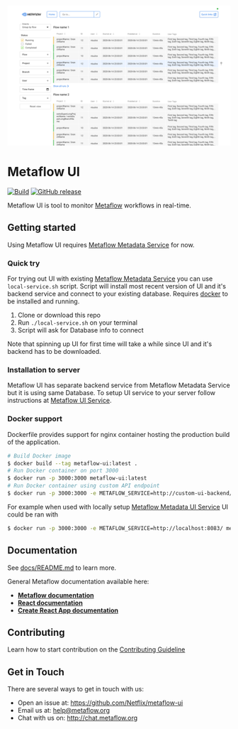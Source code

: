
![Dashboard UI workloads page](docs/images/metaflow_ui_latest.png)

# Metaflow UI

[![Build](https://github.com/Netflix/metaflow-ui/workflows/Build%20and%20test/badge.svg)](https://github.com/Netflix/metaflow-ui/actions) [![GitHub release](https://img.shields.io/github/release/Netflix/metaflow-ui.svg)](https://github.com/Netflix/metaflow-ui/releases/latest)

Metaflow UI is tool to monitor [Metaflow](https://github.com/Netflix/metaflow) workflows in real-time.

## Getting started

Using Metaflow UI requires [Metaflow Metadata Service](https://github.com/Netflix/metaflow-service) for now.

### Quick try

For trying out UI with existing [Metaflow Metadata Service](https://github.com/Netflix/metaflow-service) you can use `local-service.sh` script. Script will install most recent version of UI and it's backend service and connect to your existing database. Requires [docker](https://www.docker.com/) to be installed and running.

1. Clone or download this repo
2. Run `./local-service.sh` on your terminal
3. Script will ask for Database info to connect

Note that spinning up UI for first time will take a while since UI and it's backend has to be downloaded.
### Installation to server

Metaflow UI has separate backend service from Metaflow Metadata Service but it is using same Database. To setup UI service to your server follow instructions at [Metaflow UI Service](https://github.com/Netflix/metaflow-service/tree/ui).

### Docker support

Dockerfile provides support for nginx container hosting the production build of the application.

```sh
# Build Docker image
$ docker build --tag metaflow-ui:latest .
# Run Docker container on port 3000
$ docker run -p 3000:3000 metaflow-ui:latest
# Run Docker container using custom API endpoint
$ docker run -p 3000:3000 -e METAFLOW_SERVICE=http://custom-ui-backend/api metaflow-ui:latest
```

For example when used with locally setup [Metaflow Metadata UI Service](https://github.com/Netflix/metaflow-service/tree/ui) UI could be ran with

```sh
$ docker run -p 3000:3000 -e METAFLOW_SERVICE=http://localhost:8083/ metaflow-ui:latest
```

## Documentation

See [docs/README.md](docs/README.md) to learn more.

General Metaflow documentation available here:

- [**Metaflow documentation**](https://docs.metaflow.org)
- [**React documentation**](https://reactjs.org)
- [**Create React App documentation**](https://facebook.github.io/create-react-app/docs/getting-started)

## Contributing

Learn how to start contribution on the [Contributing Guideline](CONTRIBUTING.md)

## Get in Touch

There are several ways to get in touch with us:

- Open an issue at: https://github.com/Netflix/metaflow-ui
- Email us at: help@metaflow.org
- Chat with us on: http://chat.metaflow.org
